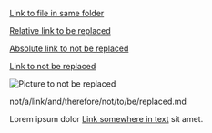 [Link to file in same folder](hello.md)

[Relative link to be replaced](relative/link/to/be/replaced.md)

[Absolute link to not be replaced](http://absolute.com/link/to/not/be/replaced.md)

[Link to not be replaced](website/about/cats.html)

![Picture to not be replaced](picture/with/cats.jpg)

not/a/link/and/therefore/not/to/be/replaced.md

Lorem ipsum dolor [Link somewhere in text](hello.md) sit amet.